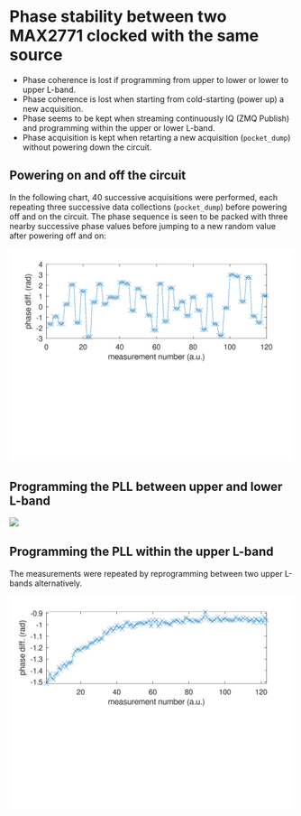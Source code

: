# Phase stability between two MAX2771 clocked with the same source

* Phase coherence is lost if programming from upper to lower or lower to
upper L-band.
* Phase coherence is lost when starting from cold-starting (power up) a 
new acquisition.
* Phase seems to be kept when streaming continuously IQ (ZMQ Publish) and
programming within the upper or lower L-band.
* Phase acquisition is kept when retarting a new acquisition (``pocket_dump``)
without powering down the circuit.

## Powering on and off the circuit

In the following chart, 40 successive acquisitions were performed, each repeating
three successive data collections (``pocket_dump``) before powering off and on the
circuit. The phase sequence is seen to be packed with three nearby successive phase
values before jumping to a new random value after powering off and on:

<img src="onoffsol.png">

## Programming the PLL between upper and lower L-band

<img src="uplow.png">

## Programming the PLL within the upper L-band

The measurements were repeated by reprogramming between two upper L-bands alternatively.

<img src="upup.png">
